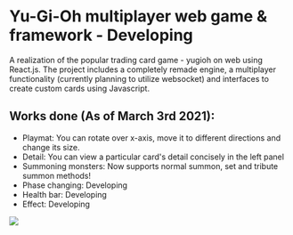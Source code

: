 # Yu-Gi-Oh multiplayer web game & framework - Developing
A realization of the popular trading card game - yugioh on web using React.js. The project includes a completely remade engine, a multiplayer functionality (currently planning to utilize websocket) and interfaces to create custom cards using Javascript.

## Works done (As of March 3rd 2021):
 - Playmat: You can rotate over x-axis, move it to different directions and change its size.
 - Detail: You can view a particular card's detail concisely in the left panel
 - Summoning monsters: Now supports normal summon, set and tribute summon methods!
 - Phase changing: Developing
 - Health bar: Developing
 - Effect: Developing
<!-- ![](screenshots/yugioh_1.png)
![](screenshots/yugioh_2.png)
![](screenshots/yugioh_3.png) -->
![](screenshots/yugioh.gif)